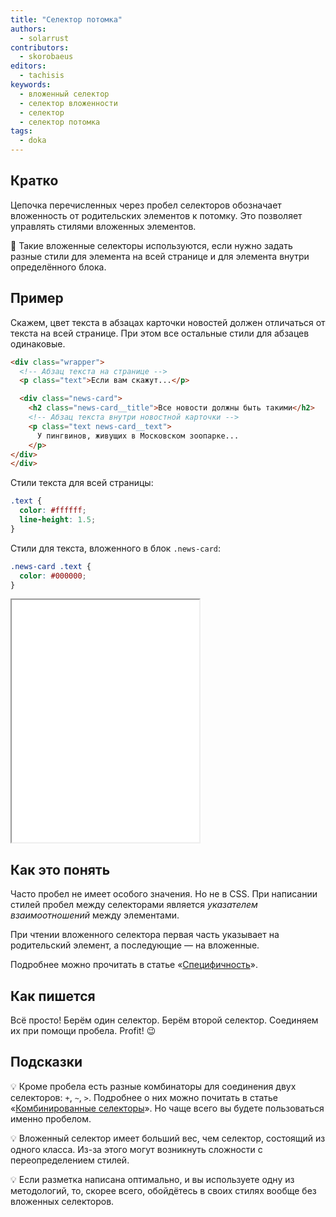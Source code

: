 ```yaml
---
title: "Селектор потомка"
authors:
  - solarrust
contributors:
  - skorobaeus
editors:
  - tachisis
keywords:
  - вложенный селектор
  - селектор вложенности
  - селектор
  - селектор потомка
tags:
  - doka
---
```


## Кратко

Цепочка перечисленных через пробел селекторов обозначает вложенность от родительских элементов к потомку. Это позволяет управлять стилями вложенных элементов.

🤖 Такие вложенные селекторы используются, если нужно задать разные стили для элемента на всей странице и для элемента внутри определённого блока.

## Пример

Скажем, цвет текста в абзацах карточки новостей должен отличаться от текста на всей странице. При этом все остальные стили для абзацев одинаковые.

```html
<div class="wrapper">
  <!-- Абзац текста на странице -->
  <p class="text">Если вам скажут...</p>

  <div class="news-card">
    <h2 class="news-card__title">Все новости должны быть такими</h2>
    <!-- Абзац текста внутри новостной карточки -->
    <p class="text news-card__text">
      У пингвинов, живущих в Московском зоопарке...
    </p>
</div>
</div>
```

Стили текста для всей страницы:

```css
.text {
  color: #ffffff;
  line-height: 1.5;
}
```

Стили для текста, вложенного в блок `.news-card`:

```css
.news-card .text {
  color: #000000;
}
```

<iframe title="Селектор потомка" src="demos/nested-selector/" height="388"></iframe>

## Как это понять

Часто пробел не имеет особого значения. Но не в CSS. При написании стилей пробел между селекторами является _указателем взаимоотношений_ между элементами.

При чтении вложенного селектора первая часть указывает на родительский элемент, а последующие — на вложенные.

Подробнее можно прочитать в статье «[Специфичность](/css/specificity)».

## Как пишется

Всё просто! Берём один селектор. Берём второй селектор. Соединяем их при помощи пробела. Profit! 😉

## Подсказки

💡 Кроме пробела есть разные комбинаторы для соединения двух селекторов: `+`, `~`, `>`. Подробнее о них можно почитать в статье «[Комбинированные селекторы](/css/combined-selectors)». Но чаще всего вы будете пользоваться именно пробелом.

💡 Вложенный селектор имеет больший вес, чем селектор, состоящий из одного класса. Из-за этого могут возникнуть сложности с переопределением стилей.

💡 Если разметка написана оптимально, и вы используете одну из методологий, то, скорее всего, обойдётесь в своих стилях вообще без вложенных селекторов.
